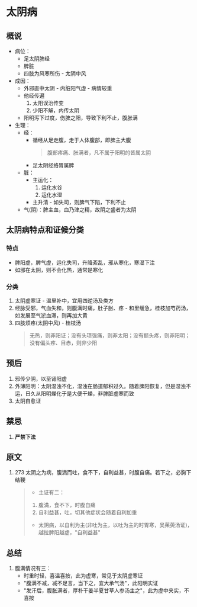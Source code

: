 # 太阴病

## 概说

- 病位：
  - 足太阴脾经
  - 脾脏
  - 四肢为风寒所伤 - 太阴中风
- 成因：
  - 外邪直中太阴 - 内脏阳气虚 - 病情较重
  - 他经传遍
    1. 太阳误治传变
    2. 少阳不解，内传太阴
  - 阳明泻下过度，伤脾之阳，导致下利不止，腹胀满
- 生理：
  - 经：
    - 循经从足走腹，走于人体腹部，即脾主大腹
      > 腹部疼痛、胀满者，凡不属于阳明的皆属太阴
    - 足太阴经络胃属脾
  - 脏：
    - 主运化：
      1. 运化水谷
      2. 运化水湿
    - 主升清 - 如失司，则脾气下陷，下利不止
  - 气(阴)：脾主血，血乃津之精，故阴之盛者为太阴

## 太阴病特点和证候分类

### 特点

- 脾阳虚，脾气虚，运化失司，升降紊乱，邪从寒化，寒湿下注
- 如邪在太阴，则不会化热，通常是寒化

### 分类

1. 太阴虚寒证 - 温里补中，宜用四逆汤及类方
2. 经脉受邪，气血失和，则腹满时痛，肚子胀、疼 - 和里缓急，桂枝加芍药汤，如发展至气淤血滞，则再加大黄
3. 四肢烦疼(太阴中风) - 桂枝汤
   > 无热，则非阳证；没有头项强痛，则非太阳；没有额头疼，则非阳明；没有偏头疼、目赤，则非少阳

## 预后

1. 邪传少阴，以至肾阳虚
2. 外薄阳明：太阴湿浊不化，湿浊在肠道郁积过久。随着脾阳恢复，但是湿浊不运，日久从阳明燥化于是大便干燥，非脾脏虚寒而致
3. 太阴自愈证

## 禁忌

1. <strong>严禁下法</strong>

## 原文

1. 273 太阴之为病，腹満而吐，食不下，自利益甚，时腹自痛。若下之，必胸下结鞕
   > - 主证有二：
   >
   > 1. 腹満，食不下，时腹自痛
   > 2. 自利益甚，吐，切其他症状会随着自利加重
   >
   > - 太阴病，以自利为主(非吐为主，以吐为主的时胃寒，吴茱萸汤证)，越拉脾阳越虚，"自利益甚"

## 总结

1. 腹满情况有三：
   - 时重时轻，喜温喜按，此为虚寒，常见于太阴虚寒证
   - "腹满不减，减不足言，当下之，宜大承气汤"，此阳明实证
   - "发汗后，腹胀满者，厚朴干姜半夏甘草人参汤主之"，此为虚中夹实，不喜按
